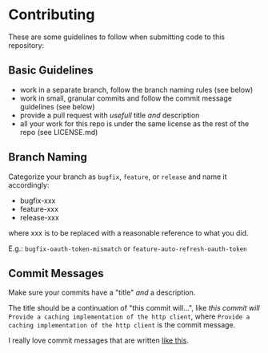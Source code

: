 Contributing
=================================================

These are some guidelines to follow when submitting code to this repository:


Basic Guidelines
-------------------------------------------------

- work in a separate branch, follow the branch naming rules (see below)
- work in small, granular commits and follow the commit message guidelines (see below)
- provide a pull request with *usefull* title *and* description
- all your work for this repo is under the same license as the rest of the repo (see LICENSE.md)


Branch Naming
-------------------------------------------------

Categorize your branch as `bugfix`, `feature`, or `release` and name it accordingly:

- bugfix-xxx
- feature-xxx
- release-xxx

where xxx is to be replaced with a reasonable reference to what you did.

E.g.: `bugfix-oauth-token-mismatch` or `feature-auto-refresh-oauth-token`


Commit Messages
-------------------------------------------------

Make sure your commits have a "title" *and* a description.

The title should be a continuation of "this commit will...", like *this commit will* `Provide a caching implementation of the http client`, where `Provide a caching implementation of the http client` is the commit message.

I really love commit messages that are written [like this](http://chris.beams.io/posts/git-commit/).
